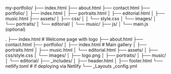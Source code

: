 my-portfolio/
├── index.html
├── about.html
├── contact.html
├── portfolio/
│   ├── index.html
│   ├── portraits.html
│   ├── editorial.html
│   ├── music.html
├── assets/
│   ├── css/
│   │   └── style.css
│   └── images/
│       └── portraits/
│       └── editorial/
│       └── music/
├── js/
│   └── main.js (optional)


<!-- Folder Structure -->
.
├── index.html            # Welcome page with logo
├── about.html
├── contact.html
├── portfolio/
│   ├── index.html        # Main gallery
│   ├── portraits.html
│   ├── music.html
│   └── editorial.html
├── assets/
│   ├── css/style.css
│   └── images/
│       ├── logo.png
│       ├── portraits/
│       ├── music/
│       └── editorial/
├── _includes/
│   ├── header.html
│   ├── footer.html
└── netlify.toml          # if deploying via Netlify
└── _Layouts
_config.yml
